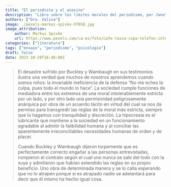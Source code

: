 ```yaml
---
title: "El periodista y el asesino"
description: "Libro sobre los límites morales del periodismo, por Janet Malcolm"
authors: ["Dra. Valina"]
image: ./pexels-markus-spiske-97050.jpg
image_attribution:
    author: Markus Spiske
    url: https://www.pexels.com/ca-es/foto/cafe-tassa-copa-telefon-intel-ligent-97050/
categories: ["literatura"]
tags: ["ensayo", "periodismo", "psicología"]
draft: false
date: 2023-10-29T16:48:00Z
---
```


> El desastre sufrido por Buckley y Wambaugh en sus testimonios ilustra una verdad que muchos de nosotros aprendemos cuando somos niños: la invariable ineficiencia de la defensa “No me eches la culpa, pues todo el mundo lo hace”. La sociedad cumple funciones de mediadora entre los extremos de una moral intolerablemente estricta por un lado, y por otro lado una permisividad peligrosamente anárquica por obra de un acuerdo tácito en virtud del cual se nos da permiso para transgredir las reglas de la moral más estricta, siempre que lo hagamos con tranquilidad y discreción. La hipocresía es el lubricante que mantiene a la sociedad en un funcionamiento agradable al admitir la falibilidad humana y al conciliar las aparentemente irreconciliables necesidades humanas de orden y de placer.<p>
Cuando Buckley y Wambaugh dijeron torpemente que es perfectamente correcto engañar a las personas entrevistadas, rompieron el contrato según el cual uno nunca se sale del todo con la suya y admitieron que habían extendido las reglas en su propio beneficio. Uno obra de determinada manera y se lo calla esperando que no lo atrapen porque si es atrapado nadie se adelantará para decir que él mismo ha hecho igual cosa.
